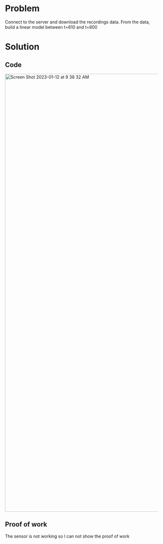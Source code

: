 # Problem
Connect to the server and download the recordings data. From the data, build a linear model between t=610 and t=800 
 

# Solution
## Code
<img width="1440" alt="Screen Shot 2023-01-12 at 9 38 32 AM" src="https://user-images.githubusercontent.com/116609563/211966925-279651b3-a956-49bc-a100-851c4ce16552.png">

## Proof of work

The sensor is not working so I can not show the proof of work 
